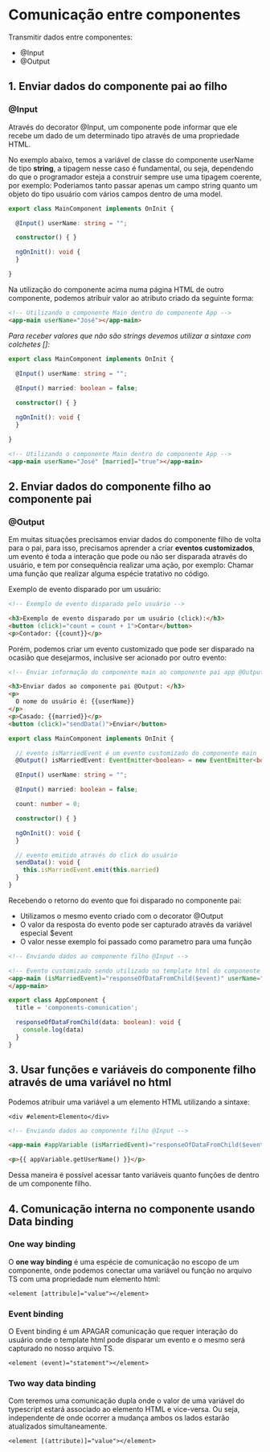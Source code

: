 # Comunicação entre componentes

Transmitir dados entre componentes:
- @Input
- @Output

## 1. Enviar dados do componente pai ao filho 

### @Input

Através do decorator @Input, um componente pode informar que ele recebe um dado de um determinado
tipo através de uma propriedade HTML.

No exemplo abaixo, temos a variável de classe do componente userName de tipo **string**, a tipagem
nesse caso é fundamental, ou seja, dependendo do que o programador esteja a construir sempre use 
uma tipagem coerente, por exemplo: Poderiamos tanto passar apenas um campo string quanto um objeto
do tipo usuário com vários campos dentro de uma model.

```typescript
export class MainComponent implements OnInit {

  @Input() userName: string = "";

  constructor() { }

  ngOnInit(): void {
  }

}
```

Na utilização do componente acima numa página HTML de outro componente, podemos atribuir valor
ao atributo criado da seguinte forma:

```html
<!-- Utilizando o componente Main dentro do componente App -->
<app-main userName="José"></app-main>
```
_Para receber valores que não são strings devemos utilizar a sintaxe com colchetes []:_

```typescript
export class MainComponent implements OnInit {

  @Input() userName: string = "";
  
  @Input() married: boolean = false;

  constructor() { }

  ngOnInit(): void {
  }

}
```
```html
<!-- Utilizando o componente Main dentro do componente App -->
<app-main userName="José" [married]="true"></app-main>
```

## 2. Enviar dados do componente filho ao componente pai

### @Output

Em muitas situações precisamos enviar dados do componente filho de volta para o pai, para isso,
precisamos aprender a criar **eventos customizados**, um evento é toda a interação que pode ou não
ser disparada através do usuário, e tem por consequência realizar uma ação, por exemplo:
Chamar uma função que realizar alguma espécie tratativo no código.

Exemplo de evento disparado por um usuário:

```html
<!-- Exemplo de evento disparado pelo usuário -->

<h3>Exemplo de evento disparado por um usuário (click):</h3>
<button (click)="count = count + 1">Contar</button>
<p>Contador: {{count}}</p>
```
Porém, podemos criar um evento customizado que pode ser disparado na ocasião que desejarmos, inclusive
ser acionado por outro evento:

```html
<!-- Enviar informação do componente main ao componente pai app @Output -->

<h3>Enviar dados ao componente pai @Output: </h3>
<p>
  O nome do usuário é: {{userName}}
</p>
<p>Casado: {{married}}</p>
<button (click)="sendData()">Enviar</button>
```

```typescript
export class MainComponent implements OnInit {

  // evento isMarriedEvent é um evento customizado do componente main
  @Output() isMarriedEvent: EventEmitter<boolean> = new EventEmitter<boolean>();

  @Input() userName: string = "";

  @Input() married: boolean = false;

  count: number = 0;

  constructor() { }

  ngOnInit(): void {
  }

  // evento emitido através do click do usuário
  sendData(): void {
    this.isMarriedEvent.emit(this.married)
  }
}
```
Recebendo o retorno do evento que foi disparado no componente pai:

- Utilizamos o mesmo evento criado com o decorator @Output
- O valor da resposta do evento pode ser capturado através da variável especial $event
- O valor nesse exemplo foi passado como parametro para uma função

```html
<!-- Enviando dados ao componente filho @Input -->

<!-- Evento customizado sendo utilizado no template html do componente pai -->
<app-main (isMarriedEvent)="responseOfDataFromChild($event)" userName="José" [married]="true">
</app-main>

```

```typescript
export class AppComponent {
  title = 'components-comunication';

  responseOfDataFromChild(data: boolean): void {
    console.log(data)
  }
}
```

## 3. Usar funções e variáveis do componente filho através de uma variável no html

Podemos atribuir uma variável a um elemento HTML utilizando a sintaxe:

`<div #element>Elemento</div>`

```html
<!-- Enviando dados ao componente filho @Input -->

<app-main #appVariable (isMarriedEvent)="responseOfDataFromChild($event)" userName="José" [married]="true"></app-main>

<p>{{ appVariable.getUserName() }}</p>
```

Dessa maneira é possível acessar tanto variáveis quanto funções de dentro de um componente filho.

## 4. Comunicação interna no componente usando Data binding

### One way binding

O **one way binding** é uma espécie de comunicação no escopo de um componente, onde podemos
conectar uma variável ou função no arquivo TS com uma propriedade num elemento html:

`<element [attribule]="value"></element>`

### Event binding

O Event binding é um APAGAR comunicação que requer interação do usuário onde o template html
pode disparar um evento e o mesmo será capturado no nosso arquivo TS.

`<element (event)="statement"></element>`

### Two way data binding

Com teremos uma comunicação dupla onde o valor de uma variável do typescript estará
associado ao elemento HTML e vice-versa. Ou seja, independente de onde ocorrer a mudança ambos
os lados estarão atualizados simultaneamente.

`<element [(attribute)]="value"></element>`
